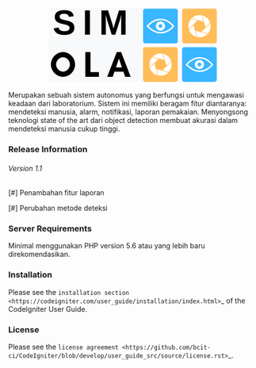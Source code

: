 <p align="center">
  <img src="https://github.com/sarewes2310/SIMOLA/blob/master/assets/logo/SIM_3.png">
</p>

Merupakan sebuah sistem autonomus yang berfungsi untuk mengawasi keadaan dari laboratorium. Sistem ini memiliki beragam fitur diantaranya: mendeteksi manusia, alarm, notifikasi, laporan pemakaian. Menyongsong teknologi state of the art dari object detection membuat akurasi dalam mendeteksi manusia cukup tinggi.

<h3>Release Information</h3>

<h6>Version 1.1</h6>
<p>[#] Penambahan fitur laporan</p>
<p>[#] Perubahan metode deteksi</p>

<h3>Server Requirements</h3>

Minimal menggunakan PHP version 5.6 atau yang lebih baru direkomendasikan.

<h3>Installation</h3>

Please see the `installation section <https://codeigniter.com/user_guide/installation/index.html>`_
of the CodeIgniter User Guide.

<h3>License</h3>

Please see the `license
agreement <https://github.com/bcit-ci/CodeIgniter/blob/develop/user_guide_src/source/license.rst>`_.
